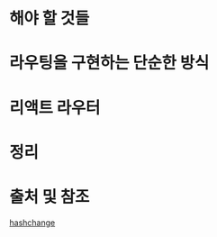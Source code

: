 # 해야 할 것들
# 라우팅을 구현하는 단순한 방식
# 리액트 라우터
# 정리
# 출처 및 참조
[hashchange](https://developer.mozilla.org/ko/docs/Web/API/WindowEventHandlers/onhashchange)